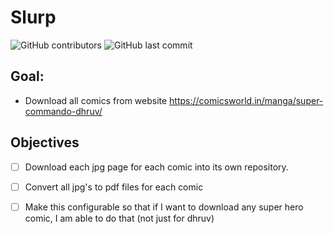 # Slurp
![GitHub contributors](https://img.shields.io/github/contributors/pramodkumaryadav/slurp)
![GitHub last commit](https://img.shields.io/github/last-commit/pramodkumaryadav/slurp)

## Goal: 
- Download all comics from website https://comicsworld.in/manga/super-commando-dhruv/


## Objectives
- [ ] Download each jpg page for each comic into its own repository. 
- [ ] Convert all jpg's to pdf files for each comic
- [ ] Make this configurable so that if I want to download any super hero comic, I am able to do that (not just for dhruv)

